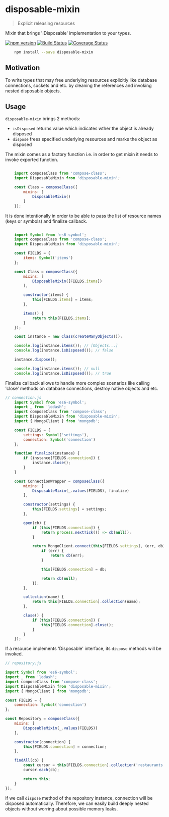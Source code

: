 # disposable-mixin

> Explicit releasing resources

Mixin that brings 'IDisposable' implementation to your types.

[![npm version](https://badge.fury.io/js/disposable-mixin.svg)](https://www.npmjs.com/package/disposable-mixin)
[![Build Status](https://secure.travis-ci.org/ziflex/disposable-mixin.svg?branch=master)](http://travis-ci.org/ziflex/disposable-mixin)
[![Coverage Status](https://coveralls.io/repos/github/ziflex/disposable-mixin/badge.svg?branch=master)](https://coveralls.io/github/ziflex/disposable-mixin)

````sh
    npm install --save disposable-mixin
````

## Motivation

To write types that may free underlying resources explicitly like database connections, sockets and etc. by cleaning the references and invoking nested disposable objects.

## Usage

``disposable-mixin`` brings 2 methods:
- ``isDisposed`` returns value which indicates wther the object is already disposed
- ``dispose`` frees specified underlying resources and marks the object as disposed

The mixin comes as a factory function i.e. in order to get mixin it needs to invoke exported function.

````javascript

    import composeClass from 'compose-class';
    import DisposableMixin from 'disposable-mixin';

    const Class = composeClass({
        mixins: [
            DisposableMixin()
        ]
    });

````

It is done intentionally in order to be able to pass the list of resource names (keys or symbols) and finalize callback.

````javascript

    import Symbol from 'es6-symbol';
    import composeClass from 'compose-class';
    import DisposableMixin from 'disposable-mixin';

    const FIELDS = {
        items: Symbol('items')
    };

    const Class = composeClass({
        mixins: [
            DisposableMixin([FIELDS.items])
        ],

        constructor(items) {
            this[FIELDS.items] = items;
        },

        items() {
            return this[FIELDS.items];
        }
    });

    const instance = new Class(createManyObjects());

    console.log(instance.items()); // [Objects...]
    console.log(instance.isDisposed()); // false

    instance.dispose();

    console.log(instance.items()); // null
    console.log(instance.isDisposed()); // true

````

Finalize callback allows to handle more complex scenarios like calling 'close' methods on database connections, destroy native objects and etc.

````javascript
// connection.js
    import Symbol from 'es6-symbol';
    import _ from 'lodash';
    import composeClass from 'compose-class';
    import DisposableMixin from 'disposable-mixin';
    import { MongoClient } from 'mongodb';

    const FIELDS = {
        settings: Symbol('settings'),
        connection: Symbol('connection')
    };

    function finalize(instance) {
        if (instance[FIELDS.connection]) {
            instance.close();
        }
    }

    const ConnectionWrapper = composeClass({
        mixins: [
            DisposableMixin(_.values(FIELDS), finalize)
        ],

        constructor(settings) {
            this[FIELDS.settings] = settings;
        },

        open(cb) {
            if (this[FIELDS.connection]) {
                return process.nextTick(() => cb(null));
            }

            return MongoClient.connect(this[FIELDS.settings], (err, db) => {
                if (err) {
                    return cb(err);
                }

                this[FIELDS.connection] = db;

                return cb(null);
            });
        },

        collection(name) {
            return this[FIELDS.connection].collection(name);
        },

        close() {
            if (this[FIELDS.connection]) {
                this[FIELDS.connection].close();
            }
        }
    });

````

If a resource implements 'Disposable' interface, its ``dispose`` methods will be invoked.

````javascript
// repository.js

import Symbol from 'es6-symbol';
import _ from 'lodash';
import composeClass from 'compose-class';
import DisposableMixin from 'disposable-mixin';
import { MongoClient } from 'mongodb';

const FIELDS = {
    connection: Symbol('connection')
};

const Repository = composeClass({
    mixins: [
        DisposableMixin(_.values(FIELDS))
    ],

    constructor(connection) {
        this[FIELDS.connection] = connection;
    },

    findAll(cb) {
        const cursor = this[FIELDS.connection].collection('restaurants').find();
        cursor.each(cb);

        return this;
    }
});

````

If we call ``dispose`` method of the repository instance, connection will be disposed automatically. Therefore, we can easily build deeply nested objects without worring about possible memory leaks.
